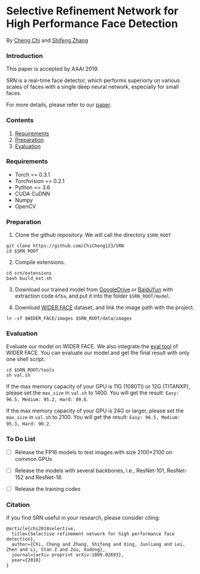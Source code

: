 # Selective Refinement Network for High Performance Face Detection

By [Cheng Chi](https://chicheng123.github.io/) and [Shifeng Zhang](http://www.cbsr.ia.ac.cn/users/sfzhang/)

### Introduction
This paper is accepted by AAAI 2019.

SRN is a real-time face detector, which performs superiorly on various scales of faces with a single deep neural network, especially for small faces. 

For more details, please refer to our [paper](https://arxiv.org/abs/1809.02693).


### Contents
1. [Requirements](#requirements)
2. [Preparation](#preparation)
3. [Evaluation](#evaluation)

### Requirements
- Torch == 0.3.1
- Torchvision == 0.2.1
- Python == 3.6
- CUDA CuDNN
- Numpy
- OpenCV

### Preparation
1. Clone the github repository. We will call the directory `$SRN_ROOT`
  ```Shell
  git clone https://github.com/ChiCheng123/SRN
  cd $SRN_ROOT
  ```

2. Compile extensions.
  ```Shell
  cd srn/extensions
  bash build_ext.sh
  ```

3. Download our trained model from [GoogleDrive](https://drive.google.com/open?id=1T4Qt99SdM7c8G4ZuC1igensY0bZdEETF) or [BaiduYun](https://pan.baidu.com/s/1ambmu1Bu6Oi7zTcEnigFyg) with extraction code `6fba`, and put it into the folder `$SRN_ROOT/model`.

4. Download [WIDER FACE](http://shuoyang1213.me/WIDERFACE/index.html) dataset, and link the image path with the project.
  ```Shell
  ln -sf $WIDER_FACE/images $SRN_ROOT/data/images
  ```

### Evaluation
Evaluate our model on WIDER FACE. We also integrate the [eval tool](http://shuoyang1213.me/WIDERFACE/index.html) of WIDER FACE. You can evaluate our model and get the final result with only one shell script. 
  ```Shell
  cd $SRN_ROOT/tools
  sh val.sh
  ```

If the max memory capacity of your GPU is 11G (1080TI) or 12G (TITANXP), please set the `max_size` in `val.sh` to 1400. You will get the result: `Easy: 96.5, Medium: 95.2, Hard: 89.6`.

If the max memory capacity of your GPU is 24G or larger, please set the `max_size` in `val.sh` to 2100. You will get the result: `Easy: 96.5, Medium: 95.3, Hard: 90.2`.

### To Do List
- [ ] Release the FP16 models to test images with size 2100*2100 on common GPUs
- [ ] Release the models with several backbones, i.e., ResNet-101, ResNet-152 and ResNet-18.
- [ ] Release the training codes


### Citation
If you find SRN useful in your research, please consider citing: 
```
@article{chi2018selective,
  title={Selective refinement network for high performance face detection},
  author={Chi, Cheng and Zhang, Shifeng and Xing, Junliang and Lei, Zhen and Li, Stan Z and Zou, Xudong},
  journal={arXiv preprint arXiv:1809.02693},
  year={2018}
}
```